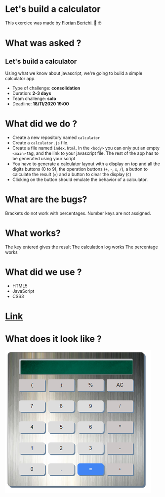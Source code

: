 # Let's build a calculator

This exercice was made by [Florian Bertchi](https://github.com/Bruxellesflorian). :mechanical_arm: :nerd_face:
# What was asked ?

## Let's build a calculator

Using what we know about javascript, we're going to build a simple calculator app.

- Type of challenge: **consolidation**  
- Duration: **2-3 days**  
- Team challenge: **solo**
- Deadline: **18/11/2020 19:00**


# What did we do ?
- Create a new repository named `calculator`
- Create a `calculator.js` file.
- Create a file named `index.html`. In the `<body>` you can only put an empty `<main>` tag, and the link to your javascript file. The rest of the app has to be generated using your script
- You have to generate a calculator layout with a display on top and all the digits buttons (0 to 9), the operation buttons (`+`, `-`, `x`, `/`), a button to calculate the result (`=`) and a button to clear the display (`C`)
- Clicking on the button should emulate the behavior of a calculator.

# What are the bugs?

Brackets do not work with percentages.
Number keys are not assigned.

# What works?

The key entered gives the result 
The calculation log works
The percentage works



# What did we use ?
* HTML5
* JavaScript
* CSS3

# [Link](https://bruxellesflorian.github.io/calculette/)

# What does it look like ? 
![](https://raw.githubusercontent.com/Bruxellesflorian/calculette/master/Capture.PNG)

